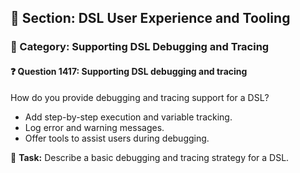 ## 📘 Section: DSL User Experience and Tooling  
### 🔹 Category: Supporting DSL Debugging and Tracing  
#### ❓ Question 1417: Supporting DSL debugging and tracing

How do you provide debugging and tracing support for a DSL?

- Add step-by-step execution and variable tracking.
- Log error and warning messages.
- Offer tools to assist users during debugging.

🔧 **Task:** Describe a basic debugging and tracing strategy for a DSL.
